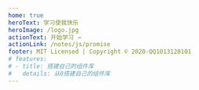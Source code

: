 ```yaml
---
home: true
heroText: 学习使我快乐
heroImage: /logo.jpg
actionText: 开始学习 →
actionLink: /notes/js/promise
footer: MIT Licensed | Copyright © 2020-QQ1013128101
# features:
# - title: 搭建自己的组件库
#   details: 从0搭建自己的组件库
---
```

